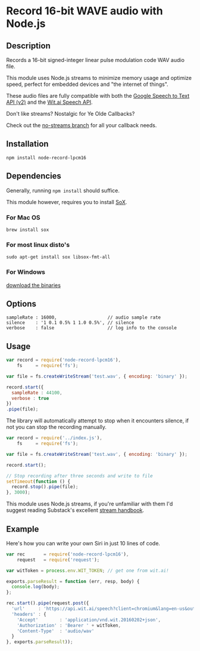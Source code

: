 Record 16-bit WAVE audio with Node.js
===============

## Description

Records a 16-bit signed-integer linear pulse modulation code WAV audio file.

This module uses Node.js streams to minimize memory usage and optimize speed, perfect for embedded devices and "the internet of things".

These audio files are fully compatible with both the [Google Speech to Text API (v2)](https://github.com/gillesdemey/google-speech-v2) and the [Wit.ai Speech API](https://wit.ai/docs/api#span-classtitle-verb-postspeech).

Don't like streams? Nostalgic for Ye Olde Callbacks?

Check out the [no-streams branch](https://github.com/gillesdemey/node-record-lpcm16/tree/no-streams) for all your callback needs.

## Installation

`npm install node-record-lpcm16`

## Dependencies

Generally, running `npm install` should suffice.

This module however, requires you to install [SoX](http://sox.sourceforge.net).

### For Mac OS
`brew install sox`

### For most linux disto's
`sudo apt-get install sox libsox-fmt-all`

### For Windows
[download the binaries](http://sourceforge.net/projects/sox/files/latest/download)

## Options

```
sampleRate : 16000,                   // audio sample rate
silence    : '1 0.1 0.5% 1 1.0 0.5%', // silence
verbose    : false                    // log info to the console
```

## Usage

```javascript
var record = require('node-record-lpcm16'),
    fs     = require('fs');

var file = fs.createWriteStream('test.wav', { encoding: 'binary' });

record.start({
  sampleRate : 44100,
  verbose : true
})
.pipe(file);
```

The library will automatically attempt to stop when it encounters silence, if not you can stop the recording manually.

```javascript
var record = require('../index.js'),
    fs     = require('fs');

var file = fs.createWriteStream('test.wav', { encoding: 'binary' });

record.start();

// Stop recording after three seconds and write to file
setTimeout(function () {
  record.stop().pipe(file);
}, 3000);
```
This module uses Node.js streams, if you're unfamiliar with them I'd suggest reading Substack's excellent [stream handbook](https://github.com/substack/stream-handbook).

## Example

Here's how you can write your own Siri in just 10 lines of code.

```javascript
var rec       = require('node-record-lpcm16'),
    request   = require('request');

var witToken = process.env.WIT_TOKEN; // get one from wit.ai!

exports.parseResult = function (err, resp, body) {
  console.log(body);
};

rec.start().pipe(request.post({
  'url'     : 'https://api.wit.ai/speech?client=chromium&lang=en-us&output=json',
  'headers' : {
    'Accept'        : 'application/vnd.wit.20160202+json',
    'Authorization' : 'Bearer ' + witToken,
    'Content-Type'  : 'audio/wav'
  }
}, exports.parseResult));
```
